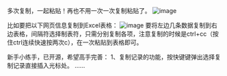 多次复制，一起粘贴！再也不用一次一次复制粘贴了。
![image](https://github.com/jeesr/appendCopy/assets/39300618/e18e1c7c-8184-4f87-a710-110bf27f4de1)

比如要把以下网页信息复制到Excel表格：
![image](https://github.com/jeesr/appendCopy/assets/39300618/cf58f47d-af5e-42b1-98b5-8a15e85fa1c8)
要将左边几条数据复制到右边表格，间隔符选择制表符，只需分别复制各项，注意复制的时候是ctrl+cc（按住ctrl连续快速按两次c），在一次粘贴到表格即可。

新手小练手，已开源，希望高手完善：
1、复制记录的功能，按快键键弹出选择复制记录直接插入光标处。
......

